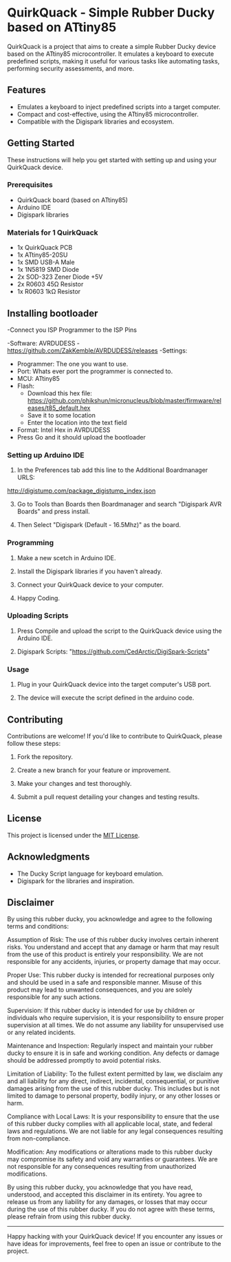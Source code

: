 # QuirkQuack - Simple Rubber Ducky based on ATtiny85

QuirkQuack is a project that aims to create a simple Rubber Ducky device based on the ATtiny85 microcontroller. It emulates a keyboard to execute predefined scripts, making it useful for various tasks like automating tasks, performing security assessments, and more.

## Features

- Emulates a keyboard to inject predefined scripts into a target computer.
- Compact and cost-effective, using the ATtiny85 microcontroller.
- Compatible with the Digispark libraries and ecosystem.

## Getting Started

These instructions will help you get started with setting up and using your QuirkQuack device.

### Prerequisites

- QuirkQuack board (based on ATtiny85)
- Arduino IDE
- Digispark libraries

### Materials for 1 QuirkQuack

- 1x QuirkQuack PCB
- 1x ATtiny85-20SU
- 1x SMD USB-A Male
- 1x 1N5819 SMD Diode
- 2x SOD-323 Zener Diode +5V
- 2x R0603 45Ω Resistor
- 1x R0603 1kΩ Resistor

## Installing bootloader

-Connect you ISP Programmer to the ISP Pins

-Software: AVRDUDESS
   -https://github.com/ZakKemble/AVRDUDESS/releases
-Settings:
   - Programmer: The one you want to use.
   - Port: Whats ever port the programmer is connected to.
   - MCU: ATtiny85
   - Flash: 
      - Download this hex file: https://github.com/phikshun/micronucleus/blob/master/firmware/releases/t85_default.hex
      - Save it to some location
      - Enter the location into the text field
   - Format: Intel Hex in AVRDUDESS
- Press Go and it should upload the bootloader

### Setting up Arduino IDE

1. In the Preferences tab add this line to the Additional Boardmanager URLS:

http://digistump.com/package_digistump_index.json

3. Go to Tools than Boards then Boardmanager and search "Digispark AVR Boards" and press install.

4. Then Select "Digispark (Default - 16.5Mhz)" as the board.

### Programming

1. Make a new scetch in Arduino IDE.

2. Install the Digispark libraries if you haven't already.

4. Connect your QuirkQuack device to your computer.

5. Happy Coding. 

### Uploading Scripts

1. Press Compile and upload the script to the QuirkQuack device using the Arduino IDE.

2. Digispark Scripts: "https://github.com/CedArctic/DigiSpark-Scripts"

### Usage

1. Plug in your QuirkQuack device into the target computer's USB port.

2. The device will execute the script defined in the arduino code.

## Contributing

Contributions are welcome! If you'd like to contribute to QuirkQuack, please follow these steps:

1. Fork the repository.

2. Create a new branch for your feature or improvement.

3. Make your changes and test thoroughly.

4. Submit a pull request detailing your changes and testing results.

## License

This project is licensed under the [MIT License](LICENSE).

## Acknowledgments

- The Ducky Script language for keyboard emulation.
- Digispark for the libraries and inspiration.

## Disclaimer

By using this rubber ducky, you acknowledge and agree to the following terms and conditions:

Assumption of Risk: The use of this rubber ducky involves certain inherent risks. You understand and accept that any damage or harm that may result from the use of this product is entirely your responsibility. We are not responsible for any accidents, injuries, or property damage that may occur.

Proper Use: This rubber ducky is intended for recreational purposes only and should be used in a safe and responsible manner. Misuse of this product may lead to unwanted consequences, and you are solely responsible for any such actions.

Supervision: If this rubber ducky is intended for use by children or individuals who require supervision, it is your responsibility to ensure proper supervision at all times. We do not assume any liability for unsupervised use or any related incidents.

Maintenance and Inspection: Regularly inspect and maintain your rubber ducky to ensure it is in safe and working condition. Any defects or damage should be addressed promptly to avoid potential risks.

Limitation of Liability: To the fullest extent permitted by law, we disclaim any and all liability for any direct, indirect, incidental, consequential, or punitive damages arising from the use of this rubber ducky. This includes but is not limited to damage to personal property, bodily injury, or any other losses or harm.

Compliance with Local Laws: It is your responsibility to ensure that the use of this rubber ducky complies with all applicable local, state, and federal laws and regulations. We are not liable for any legal consequences resulting from non-compliance.

Modification: Any modifications or alterations made to this rubber ducky may compromise its safety and void any warranties or guarantees. We are not responsible for any consequences resulting from unauthorized modifications.

By using this rubber ducky, you acknowledge that you have read, understood, and accepted this disclaimer in its entirety. You agree to release us from any liability for any damages, or losses that may occur during the use of this rubber ducky. If you do not agree with these terms, please refrain from using this rubber ducky.

---

Happy hacking with your QuirkQuack device! If you encounter any issues or have ideas for improvements, feel free to open an issue or contribute to the project.
